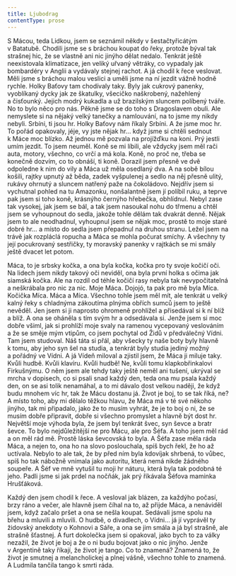 ```yaml
---
title: Ljubodrag
contentType: prose
---
```


  

S Mácou, teda Lidkou, jsem se seznámil někdy v šestačtyřicátým v Batatubě. Chodili jsme se s bráchou koupat do řeky, protože býval tak strašnej hic, že se vlastně ani nic jinýho dělat nedalo. Tenkrát ještě neexistovala klimatizace, jen veliký uřvaný větráky, co vypadaly jak bombardéry v Anglii a vydávaly stejnej rachot. A já chodil k řece veslovat. Měli jsme s bráchou malou veslici a uměli jsme na ní jezdit vážně hodně rychle. Holky Baťovy tam chodívaly taky. Byly jak cukrový panenky, vyoblíkaný dycky jak ze škatulky, všecičko naškrobený, nažehlený a čisťounký. Jejich modrý kukadla a už brazilským sluncem políbený tváře. No to bylo něco pro nás. Pěkně jsme se do toho s Dragoslavem obuli. Ale nemyslete si na nějaký velký tanečky a namlouvání, na to jsme my nikdy nebyli. Srbíni, ti jsou hr. Holky Baťovy nám říkaly Srbíni. A že jsme moc hr. To pořád opakovaly, jéje, vy jste nějak hr… když jsme si chtěli sednout k Máce moc blízko. Až jednou mě pozvala na projížďku na koni. Prý jestli umím jezdit. To jsem neuměl. Koně se mi líbili, ale vždycky jsem měl rači auta, motory, všechno, co vrčí a má kola. Koně, no proč ne, třeba se konečně dozvím, co to obnáší, ti koně. Dorazil jsem přesně ve dvě odpoledne k nim do vily a Máca už měla osedlaný dva. A na sobě bílou košili, rajtky upnutý až běda, zadek vyšpulenej a sedlo na něj přesně ulitý, rukávy ohrnutý a sluncem natřený paže na čokoládovo. Nejdřív jsem si vychutnal pohled na tu Amazonku, nonšalantně jsem jí políbil ruku, a teprve pak jsem si toho koně, krásnýho černýho hřebečka, obhlídnul. Nebyl zase tak vysokej, jak jsem se bál, a tak jsem nasoukal nohu do třmenu a chtěl jsem se vyhoupnout do sedla, jakože tohle dělám tak dvakrát denně. Nějak jsem to ale neodhadnul, vyhoupnul jsem se nějak moc, prostě to moje staré dobré hr… a místo do sedla jsem přepadnul na druhou stranu. Ležel jsem na trávě jak rozpláclá ropucha a Máca se mohla počurat smíchy. A všechny ty její pocukrovaný sestřičky, ty moravský panenky v rajtkách se mi smály ještě dvacet let potom.

Máca, to je srbsky kočka, a ona byla kočka, kočka pro ty svoje kočičí oči. Na lidech jsem nikdy takový oči neviděl, ona byla první holka s očima jak siamská kočka. Ale na rozdíl od téhle kočičí rasy nebyla tak nevypočitatelná a neškrábala pro nic za nic. Moje Máca. Dojojó, ta pak pro mě byla Míca. Kočička Míca. Máca a Míca. Všechno tohle jsem měl mít, ale tenkrát u velký kalný řeky s chladnýma zákoutíma plnýma obřích sumců jsem to ještě nevěděl. Jen jsem si ji naprosto ohromeně prohlížel a přisedával si k ní blíž a blíž. A ona se oháněla s tím svým hr a odsedávala si. Jenže jsem si moc dobře všiml, jak si prohlíží moje svaly na ramenou vycepovaný veslováním a že se směje mým vtipům, co jsem pochytal od Židů v předválečný Vídni. Tam jsem studoval. Náš táta si přál, aby všecky ty naše boty byly hlavně k tomu, aby jeho syn šel na studia, a tenkrát byly studia jediný možný a pořádný ve Vídni. A já Vídeň miloval a zjistil jsem, že Máca ji miluje taky. Kvůli hudbě. Kvůli klavíru. Kvůli hudbě! Ne, kvůli tomu klapkobřinkalovi Firkušnýmu. O něm jsem ale tehdy taky ještě neměl ani tušení, ukrýval se mrcha v dopisech, co si psali snad každý den, teda ona mu psala každý den, on se asi tolik nenamáhal, a to mi dávalo dost velkou naději, že když budu mnohem víc hr, tak že Mácu dostanu já. Život je boj, to se tak říká, ne? A místo toho, aby mi dělalo těžkou hlavu, že Máca má v té své někoho jinýho, tak mi připadalo, jako že to musím vyhrát, že je to boj o ni, že se musím dobře připravit, dobře si všechno promyslet a hlavně být dost hr. Největší moje výhoda byla, že jsem byl tenkrát švec, syn ševce a bratr ševce. To bylo nejdůležitější ne pro Mácu, ale pro Šéfa. A toho jsem měl rád a on měl rád mě. Prostě láska ševcovská to byla. A Šéfa zase měla ráda Máca, a nejen to, ona ho na slovo poslouchala, spíš bych řekl, že ho až uctívala. Nebylo to ale tak, že by před ním byla kdovíjak shrbená, to vůbec, spíš ho tak nábožně vnímala jako autoritu, která nemá nikde žádného soupeře. A Šéf ve mně vytušil tu moji hr náturu, která byla tak podobná té jeho. Padli jsme si jak prdel na nočňák, jak prý říkávala Šéfova maminka Hrušťáková.

Každý den jsem chodil k řece. A vesloval jak blázen, za každýho počasí, brzy ráno a večer, ale hlavně jsem číhal na to, až přijde Máca, a nenáviděl jsem, když začalo pršet a ona se nešla koupat. Sedávali jsme spolu na břehu a mluvili a mluvili. O hudbě, o divadlech, o Vídni… já jí vyprávěl ty židovský anekdoty o Kohnovi a Sáře, a ona se jim smála a já byl strašně, ale strašně šťastnej. A furt dokolečka jsem si opakoval, jako bych to za války nezažil, že život je boj a že o ni budu bojovat jako o nic jinýho. Jenže v Argentině taky říkají, že život je tango. Co to znamená? Znamená to, že život je smutnej a melancholickej a plnej vášně, všechno tohle to znamená. A Ludmila tančila tango k smrti ráda.
